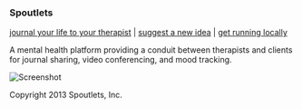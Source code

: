 ### Spoutlets ###

[journal your life to your therapist](http://www.spoutlets.com) | [suggest a new idea](https://github.com/akshatpradhan/spoutlets/issues) |
[get running locally](https://github.com/akshatpradhan/spoutlets/wiki)

A mental health platform providing a conduit between therapists 
and clients for journal sharing, video conferencing, and mood tracking.


![Screenshot](https://raw.github.com/akshatpradhan/spoutlets/master/spoutlets.png)


Copyright 2013 Spoutlets, Inc.
